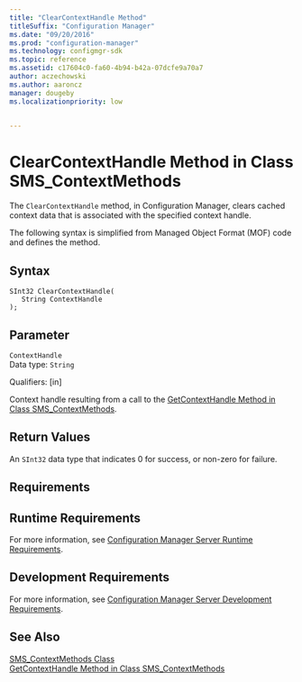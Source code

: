 ```yaml
---
title: "ClearContextHandle Method"
titleSuffix: "Configuration Manager"
ms.date: "09/20/2016"
ms.prod: "configuration-manager"
ms.technology: configmgr-sdk
ms.topic: reference
ms.assetid: c17604c0-fa60-4b94-b42a-07dcfe9a70a7
author: aczechowski
ms.author: aaroncz
manager: dougebyms.localizationpriority: low


---
```

# ClearContextHandle Method in Class SMS_ContextMethods
The `ClearContextHandle` method, in Configuration Manager, clears cached context data that is associated with the specified context handle.  

 The following syntax is simplified from Managed Object Format (MOF) code and defines the method.  

## Syntax  

```  
SInt32 ClearContextHandle(  
   String ContextHandle  
);  
```  

## Parameter  
 `ContextHandle`  
 Data type: `String`  

 Qualifiers: [in]  

 Context handle resulting from a call to the [GetContextHandle Method in Class SMS_ContextMethods](../../../develop/reference/misc/getcontexthandle-method-in-class-sms_contextmethods.md).  

## Return Values  
 An `SInt32` data type that indicates 0 for success, or non-zero for failure.  

## Requirements  

## Runtime Requirements  
 For more information, see [Configuration Manager Server Runtime Requirements](../../../develop/core/reqs/server-runtime-requirements.md).  

## Development Requirements  
 For more information, see [Configuration Manager Server Development Requirements](../../../develop/core/reqs/server-development-requirements.md).  

## See Also  
 [SMS_ContextMethods Class](../../../develop/reference/misc/sms_contextmethods-server-wmi-class.md)   
 [GetContextHandle Method in Class SMS_ContextMethods](../../../develop/reference/misc/getcontexthandle-method-in-class-sms_contextmethods.md)
